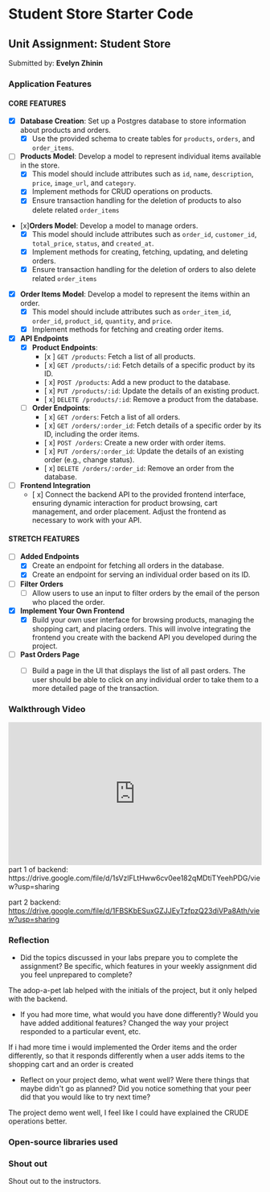 # Student Store Starter Code

## Unit Assignment: Student Store

Submitted by: **Evelyn Zhinin**



### Application Features

#### CORE FEATURES


- [x] **Database Creation**: Set up a Postgres database to store information about products and orders.
  - [x] Use the provided schema to create tables for `products`, `orders`, and `order_items`.
- [ ] **Products Model**: Develop a model to represent individual items available in the store. 
  - [x] This model should include attributes such as `id`, `name`, `description`, `price`, `image_url`, and `category`.
  - [x] Implement methods for CRUD operations on products.
  - [x] Ensure transaction handling for the deletion of products to also delete related `order_items`
- [x]**Orders Model**: Develop a model to manage orders. 
  - [x] This model should include attributes such as `order_id`, `customer_id`, `total_price`, `status`, and `created_at`.
  - [x] Implement methods for creating, fetching, updating, and deleting orders.
  - [x] Ensure transaction handling for the deletion of orders to also delete related `order_items`
- [x] **Order Items Model**: Develop a model to represent the items within an order. 
  - [x] This model should include attributes such as `order_item_id`, `order_id`, `product_id`, `quantity`, and `price`.
  - [x] Implement methods for fetching and creating order items.
- [x] **API Endpoints**
  -  [x] **Product Endpoints**:
    - [x ] `GET /products`: Fetch a list of all products.
    - [ x] `GET /products/:id`: Fetch details of a specific product by its ID.
    - [ x] `POST /products`: Add a new product to the database.
    - [ x] `PUT /products/:id`: Update the details of an existing product.
    - [ x] `DELETE /products/:id`: Remove a product from the database.
  - [ ] **Order Endpoints**:
    - [ x] `GET /orders`: Fetch a list of all orders.
    - [ x] `GET /orders/:order_id`: Fetch details of a specific order by its ID, including the order items.
    - [ x] `POST /orders`: Create a new order with order items.
    - [ x] `PUT /orders/:order_id`: Update the details of an existing order (e.g., change status).
    - [ x] `DELETE /orders/:order_id`: Remove an order from the database.
- [ ] **Frontend Integration**
  - [ x] Connect the backend API to the provided frontend interface, ensuring dynamic interaction for product browsing, cart management, and order placement. Adjust the frontend as necessary to work with your API.


#### STRETCH FEATURES

- [ ] **Added Endpoints**
  - [x] Create an endpoint for fetching all orders in the database.
  - [x] Create an endpoint for serving an individual order based on its ID.
- [ ] **Filter Orders**
  - [ ] Allow users to use an input to filter orders by the email of the person who placed the order.
- [x] **Implement Your Own Frontend**
  - [x] Build your own user interface for browsing products, managing the shopping cart, and placing orders. This will involve integrating the frontend you create with the backend API you developed during the project.
- [ ] **Past Orders Page**
  - [ ] Build a page in the UI that displays the list of all past orders. The user should be able to click on any individual order to take them to a more detailed page of the transaction.


### Walkthrough Video


<div style="position: relative; padding-bottom: 56.25%; height: 0;"><iframe src="https://www.loom.com/embed/4cc358a5b3634d8588c497f4eafbb846?sid=33c9cf6c-a42c-49f1-9046-1dafb82583a6" frameborder="0" webkitallowfullscreen mozallowfullscreen allowfullscreen style="position: absolute; top: 0; left: 0; width: 100%; height: 100%;"></iframe></div>
 part 1 of backend:
 https://drive.google.com/file/d/1sVzlFLtHww6cv0ee182qMDtiTYeehPDG/view?usp=sharing 

 part 2 backend:
 https://drive.google.com/file/d/1FBSKbESuxGZJJEyTzfpzQ23diVPa8Ath/view?usp=sharing 





### Reflection

* Did the topics discussed in your labs prepare you to complete the assignment? Be specific, which features in your weekly assignment did you feel unprepared to complete?

The adop-a-pet lab helped with the initials of the project, but it only helped with the backend. 

* If you had more time, what would you have done differently? Would you have added additional features? Changed the way your project responded to a particular event, etc.
  
If i had more time i would implemented the Order items and the order differently, so that it responds differently when a user adds items to the shopping cart and an order is created  

* Reflect on your project demo, what went well? Were there things that maybe didn't go as planned? Did you notice something that your peer did that you would like to try next time?

The project demo went well, I feel like I could have explained the CRUDE operations better. 

### Open-source libraries used



### Shout out

Shout out to the instructors. 



